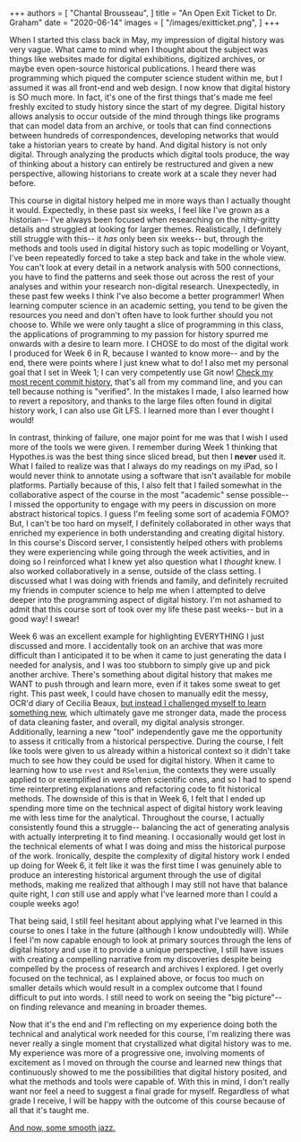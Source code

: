 +++
authors = [
    "Chantal Brousseau",
]
title = "An Open Exit Ticket to Dr. Graham"
date = "2020-06-14"
images = [
"/images/exitticket.png",
]
+++

When I started this class back in May, my impression of digital history was very vague. What came to mind when I thought about the subject was things like websites made for digital exhibitions, digitized archives, or maybe even open-source historical publications. I heard there was programming which piqued the computer science student within me, but I assumed it was all front-end and web design. I now know that digital history is SO much more. In fact, it's one of the first things that's made me feel freshly excited to study history since the start of my degree. Digital history allows analysis to occur outside of the mind through things like programs that can model data from an archive, or tools that can find connections between hundreds of correspondences, developing networks that would take a historian years to create by hand. And digital history is not only digital. Through analyzing the products which digital tools produce, the way of thinking about a history can entirely be restructured and given a new perspective, allowing historians to create work at a scale they never had before.

This course in digital history helped me in more ways than I actually thought it would. Expectedly, in these past six weeks, I feel like I've grown as a historian-- I've always been focused when researching on the nitty-gritty details and struggled at looking for larger themes. Realistically, I definitely still struggle with this-- it *has* only been six weeks-- but, through the methods and tools used in digital history such as topic modelling or Voyant, I've been repeatedly forced to take a step back and take in the whole view. You can't look at every detail in a network analysis with 500 connections, you have to find the patterns and seek those out across the rest of your analyses and within your research non-digital research. Unexpectedly, in these past few weeks I think I've also become a better programmer! When learning computer science in an academic setting, you tend to be given the resources you need and don't often have to look further should you not choose to. While we were only taught a slice of programming in this class, the applications of programming to my passion for history spurred me onwards with a desire to learn more. I CHOSE to do most of the digital work I produced for Week 6 in R, because I wanted to know more-- and by the end, there were points where I just knew what to do! I also met my personal goal that I set in Week 1; I can very competently use Git now! [Check my most recent commit history](https://github.com/ChantalMB/hist3814-site/commits/master), that's all from my command line, and you can tell because nothing is "verified". In the mistakes I made, I also learned how to revert a repository, and thanks to the large files often found in digital history work, I can also use Git LFS. I learned more than I ever thought I would!

In contrast, thinking of failure, one major point for me was that I wish I used more of the tools we were given. I remember during Week 1 thinking that Hypothes.is was the best thing since sliced bread, but then I **never** used it. What I failed to realize was that I always do my readings on my iPad, so I would never think to annotate using a software that isn't available for mobile platforms. Partially because of this, I also felt that I failed somewhat in the collaborative aspect of the course in the most "academic" sense possible-- I missed the opportunity to engage with my peers in discussion on more abstract historical topics. I guess I'm feeling some sort of academia FOMO? But, I can't be too hard on myself, I definitely collaborated in other ways that enriched my experience in both understanding and creating digital history. In this course's Discord server, I consistently helped others with problems they were experiencing while going through the week activities, and in doing so I reinforced what I knew yet also question what I *thought* knew. I also worked collaboratively in a sense, outside of the class setting. I discussed what I was doing with friends and family, and definitely recruited my friends in computer science to help me when I attempted to delve deeper into the programming aspect of digital history. I'm not ashamed to admit that this course sort of took over my life these past weeks-- but in a good way! I swear!

Week 6 was an excellent example for highlighting EVERYTHING I just discussed and more. I accidentally took on an archive that was more difficult than I anticipated it to be when it came to just generating the data I needed for analysis, and I was too stubborn to simply give up and pick another archive. There's something about digital history that makes me WANT to push through and learn more, even if it takes some sweat to get right. This past week, I could have chosen to manually edit the messy, OCR'd diary of Cecilia Beaux, [but instead I challenged myself to learn something new](https://hist-digitized.netlify.app/post/2020-06-14-week-six), which ultimately gave me stronger data, made the process of data cleaning faster, and overall, my digital analysis stronger. Additionally, learning a new "tool" independently gave me the opportunity to assess it critically from a historical perspective. During the course, I felt like tools were given to us already within a historical context so it didn't take much to see how they could be used for digital history. When it came to learning how to use ```rvest``` and ```RSelenium```, the contexts they were usually applied to or exemplified in were often scientific ones, and so I had to spend time reinterpreting explanations and refactoring code to fit historical methods. The downside of this is that in Week 6, I felt that I ended up spending more time on the technical aspect of digital history work leaving me with less time for the analytical. Throughout the course, I actually consistently found this a struggle-- balancing the act of generating analysis with actually interpreting it to find meaning. I occasionally would get lost in the technical elements of what I was doing and miss the historical purpose of the work. Ironically, despite the complexity of digital history work I ended up doing for Week 6, it felt like it was the first time I was genuinely able to produce an interesting historical argument through the use of digital methods, making me realized that although I may still not have that balance quite right, I *can* still use and apply what I've learned more than I could a couple weeks ago!

That being said, I still feel hesitant about applying what I've learned in this course to ones I take in the future (although I know undoubtedly will). While I feel I'm now capable enough to look at primary sources through the lens of digital history and use it to provide a unique perspective, I still have issues with creating a compelling narrative from my discoveries despite being compelled by the process of research and archives I explored. I get overly focused on the technical, as I explained above, or focus too much on smaller details which would result in a complex outcome that I found difficult to put into words. I still need to work on seeing the "big picture"-- on finding relevance and meaning in broader themes.

Now that it's the end and I'm reflecting on my experience doing both the technical and analytical work needed for this course, I'm realizing there was never really a single moment that crystallized what digital history was to me. My experience was more of a progressive one, involving moments of excitement as I moved on through the course and learned new things that continuously showed to me the possibilities that digital history posited, and what the methods and tools were capable of. With this in mind, I don't really want nor feel a need to suggest a final grade for myself. Regardless of what grade I receive, I will be happy with the outcome of this course because of all that it's taught me.

[And now, some smooth jazz.](https://jazzkeys.plan8.co/?msg=-M9qzWAT6ClOOM56iSIn)
